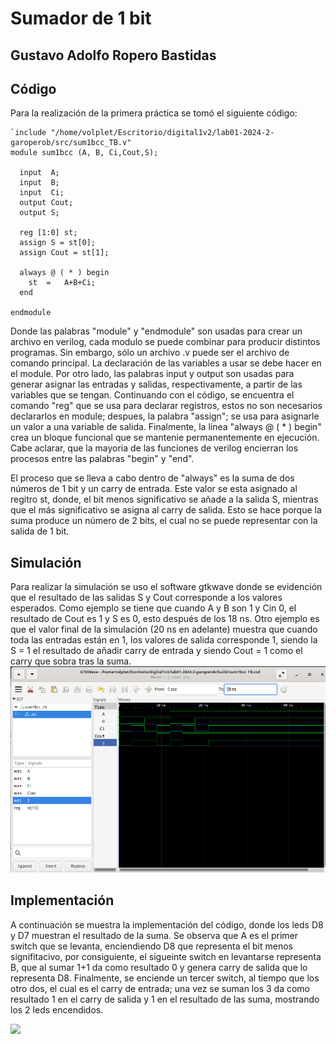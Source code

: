 # Sumador de 1 bit 
## Gustavo Adolfo Ropero Bastidas

## Código 

Para la realización de la primera práctica se tomó el siguiente código:
```
`include "/home/volplet/Escritorio/digital1v2/lab01-2024-2-garoperob/src/sum1bcc_TB.v"
module sum1bcc (A, B, Ci,Cout,S);

  input  A;
  input  B;
  input  Ci;
  output Cout;
  output S;

  reg [1:0] st; 
  assign S = st[0];
  assign Cout = st[1];

  always @ ( * ) begin
  	st  = 	A+B+Ci;
  end
  
endmodule
``` 
Donde las palabras "module" y "endmodule" son usadas para crear un archivo en verilog, cada modulo se puede combinar para producir distintos programas. Sin embargo, sólo un archivo .v puede ser el archivo de comando principal. La declaración de las variables a usar se debe hacer en el module. Por otro lado, las palabras input y output son usadas para generar asignar las entradas y salidas, respectivamente, a partir de las variables que se tengan. Continuando con el código, se encuentra el comando "reg" que se usa para declarar registros, estos no son necesarios declararlos en module; despues, la palabra "assign"; se usa para asignarle un valor a una variable de salida. Finalmente, la línea "always @ ( * ) begin" crea un bloque funcional que se mantenie permanentemente en ejecución. Cabe aclarar, que la mayoria de las funciones de verilog encierran los procesos entre las palabras "begin" y "end".

El proceso que se lleva a cabo dentro de "always" es la suma de dos números de 1 bit y un carry de entrada. Este valor se esta asignado al regitro st, donde, el bit menos significativo se añade a la salida S, mientras que el más significativo se asigna al carry de salida. Esto se hace porque la suma produce un número de 2 bits, el cual no se puede representar con la salida de 1 bit. 
## Simulación

Para realizar la simulación se uso el software gtkwave donde se evidención que el resultado de las salidas S y Cout corresponde a los valores esperados. Como ejemplo se tiene que cuando A y B son 1 y Cin 0, el resultado de Cout es 1 y S es 0, esto después de los 18 ns. Otro ejemplo es que el valor final de la simulación (20 ns en adelante) muestra que cuando toda las entradas están en 1, los valores de salida corresponde 1, siendo la S = 1 el resultado de añadir carry de entrada y siendo Cout = 1 como el carry que sobra tras la suma. 
<img src="./Images/simulation.png">

## Implementación
A continuación se muestra la implementación del código, donde los leds D8 y D7 muestran el resultado de la suma. Se observa que A es el primer switch que se levanta, enciendiendo D8 que representa el bit menos signifitacivo, por consiguiente, el sigueinte switch en levantarse representa B, que al sumar 1+1 da como resultado 0 y genera carry de salida que lo representa D8. Finalmente, se enciende un tercer switch, al tiempo que los otro dos, el cual es el carry de entrada; una vez se suman los 3 da como resultado 1 en el carry de salida y 1 en el resultado de las suma, mostrando los 2 leds encendidos.
 
<img src="./Images/VID-20250124-WA0024.mp4">
